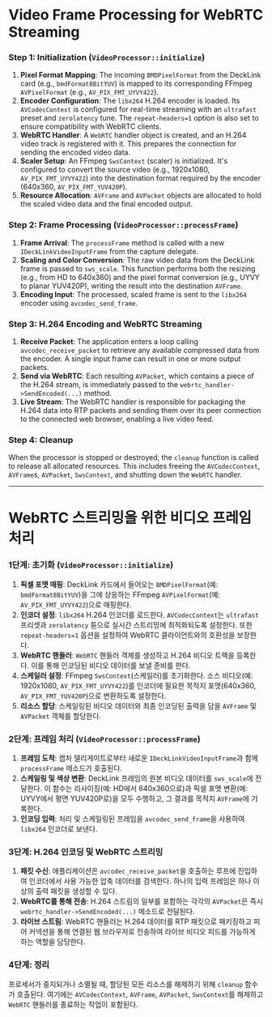 # Video Frame Processing for WebRTC Streaming

### Step 1: Initialization (`VideoProcessor::initialize`)

1.  **Pixel Format Mapping**: The incoming `BMDPixelFormat` from the DeckLink card (e.g., `bmdFormat8BitYUV`) is mapped to its corresponding FFmpeg `AVPixelFormat` (e.g., `AV_PIX_FMT_UYVY422`).
2.  **Encoder Configuration**: The `libx264` H.264 encoder is loaded. Its `AVCodecContext` is configured for real-time streaming with an `ultrafast` preset and `zerolatency` tune. The `repeat-headers=1` option is also set to ensure compatibility with WebRTC clients.
3.  **WebRTC Handler**: A `WebRTC` handler object is created, and an H.264 video track is registered with it. This prepares the connection for sending the encoded video data.
4.  **Scaler Setup**: An FFmpeg `SwsContext` (scaler) is initialized. It's configured to convert the source video (e.g., 1920x1080, `AV_PIX_FMT_UYVY422`) into the destination format required by the encoder (640x360, `AV_PIX_FMT_YUV420P`).
5.  **Resource Allocation**: `AVFrame` and `AVPacket` objects are allocated to hold the scaled video data and the final encoded output.

### Step 2: Frame Processing (`VideoProcessor::processFrame`)

1.  **Frame Arrival**: The `processFrame` method is called with a new `IDeckLinkVideoInputFrame` from the capture delegate.
2.  **Scaling and Color Conversion**: The raw video data from the DeckLink frame is passed to `sws_scale`. This function performs both the resizing (e.g., from HD to 640x360) and the pixel format conversion (e.g., UYVY to planar YUV420P), writing the result into the destination `AVFrame`.
3.  **Encoding Input**: The processed, scaled frame is sent to the `libx264` encoder using `avcodec_send_frame`.

### Step 3: H.264 Encoding and WebRTC Streaming

1.  **Receive Packet**: The application enters a loop calling `avcodec_receive_packet` to retrieve any available compressed data from the encoder. A single input frame can result in one or more output packets.
2.  **Send via WebRTC**: Each resulting `AVPacket`, which contains a piece of the H.264 stream, is immediately passed to the `webrtc_handler->SendEncoded(...)` method.
3.  **Live Stream**: The WebRTC handler is responsible for packaging the H.264 data into RTP packets and sending them over its peer connection to the connected web browser, enabling a live video feed.

### Step 4: Cleanup

When the processor is stopped or destroyed, the `cleanup` function is called to release all allocated resources. This includes freeing the `AVCodecContext`, `AVFrame`s, `AVPacket`, `SwsContext`, and shutting down the `WebRTC` handler.

---

# WebRTC 스트리밍을 위한 비디오 프레임 처리

### 1단계: 초기화 (`VideoProcessor::initialize`)

1.  **픽셀 포맷 매핑**: DeckLink 카드에서 들어오는 `BMDPixelFormat`(예: `bmdFormat8BitYUV`)을 그에 상응하는 FFmpeg `AVPixelFormat`(예: `AV_PIX_FMT_UYVY422`)으로 매핑한다.
2.  **인코더 설정**: `libx264` H.264 인코더를 로드한다. `AVCodecContext`는 `ultrafast` 프리셋과 `zerolatency` 튠으로 실시간 스트리밍에 최적화되도록 설정한다. 또한 `repeat-headers=1` 옵션을 설정하여 WebRTC 클라이언트와의 호환성을 보장한다.
3.  **WebRTC 핸들러**: `WebRTC` 핸들러 객체를 생성하고 H.264 비디오 트랙을 등록한다. 이를 통해 인코딩된 비디오 데이터를 보낼 준비를 한다.
4.  **스케일러 설정**: FFmpeg `SwsContext`(스케일러)를 초기화한다. 소스 비디오(예: 1920x1080, `AV_PIX_FMT_UYVY422`)를 인코더에 필요한 목적지 포맷(640x360, `AV_PIX_FMT_YUV420P`)으로 변환하도록 설정한다.
5.  **리소스 할당**: 스케일링된 비디오 데이터와 최종 인코딩된 출력을 담을 `AVFrame` 및 `AVPacket` 객체를 할당한다.

### 2단계: 프레임 처리 (`VideoProcessor::processFrame`)

1.  **프레임 도착**: 캡처 델리게이트로부터 새로운 `IDeckLinkVideoInputFrame`과 함께 `processFrame` 메소드가 호출된다.
2.  **스케일링 및 색상 변환**: DeckLink 프레임의 원본 비디오 데이터를 `sws_scale`에 전달한다. 이 함수는 리사이징(예: HD에서 640x360으로)과 픽셀 포맷 변환(예: UYVY에서 평면 YUV420P로)을 모두 수행하고, 그 결과를 목적지 `AVFrame`에 기록한다.
3.  **인코딩 입력**: 처리 및 스케일링된 프레임을 `avcodec_send_frame`을 사용하여 `libx264` 인코더로 보낸다.

### 3단계: H.264 인코딩 및 WebRTC 스트리밍

1.  **패킷 수신**: 애플리케이션은 `avcodec_receive_packet`을 호출하는 루프에 진입하여 인코더에서 사용 가능한 압축 데이터를 검색한다. 하나의 입력 프레임은 하나 이상의 출력 패킷을 생성할 수 있다.
2.  **WebRTC를 통해 전송**: H.264 스트림의 일부를 포함하는 각각의 `AVPacket`은 즉시 `webrtc_handler->SendEncoded(...)` 메소드로 전달된다.
3.  **라이브 스트림**: WebRTC 핸들러는 H.264 데이터를 RTP 패킷으로 패키징하고 피어 커넥션을 통해 연결된 웹 브라우저로 전송하여 라이브 비디오 피드를 가능하게 하는 역할을 담당한다.

### 4단계: 정리

프로세서가 중지되거나 소멸될 때, 할당된 모든 리소스를 해제하기 위해 `cleanup` 함수가 호출된다. 여기에는 `AVCodecContext`, `AVFrame`, `AVPacket`, `SwsContext`를 해제하고 `WebRTC` 핸들러를 종료하는 작업이 포함된다.
